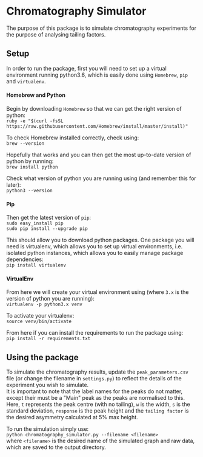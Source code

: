 # Chromatography Simulator
The purpose of this package is to simulate chromatography experiments for the purpose of analysing tailing factors.

## Setup
In order to run the package, first you will need to set up a virtual environment running python3.6, which is easily done using `Homebrew`, `pip` and `virtualenv`.
#### Homebrew and Python
Begin by downloading `Homebrew` so that we can get the right version of python:\
`ruby -e "$(curl -fsSL https://raw.githubusercontent.com/Homebrew/install/master/install)"`

To check Homebrew installed correctly, check using:\
`brew --version`

Hopefully that works and you can then get the most up-to-date version of python by running:\
`brew install python`

Check what version of python you are running using (and remember this for later):\
`python3 --version`


#### Pip
Then get the latest version of `pip`:\
`sudo easy_install pip` \
`sudo pip install --upgrade pip`

This should allow you to download python packages.
One package you will need is virtualenv, which allows you to set up virtual environments, i.e. isolated python instances, which allows you to easily manage package dependencies:\
`pip install virtualenv`

#### VirtualEnv
From here we will create your virtual environment using (where `3.x` is the version of python you are running):\
`virtualenv -p python3.x venv`

To activate your virtualenv:\
`source venv/bin/activate`

From here if you can install the requirements to run the package using:\
`pip install -r requirements.txt`


## Using the package
To simulate the chromatography results, update the `peak_parameters.csv` file (or change the filename in `settings.py`)
 to reflect the details of the experiment you wish to simulate.\
It is important to note that the label names for the peaks do not matter, except their must be a "Main" peak as the peaks are normalised to this.
Here, `t` represents the peak centre (with no tailing), `w` is the width, `s` is the standard deviation, `response` is the peak height and the `tailing factor` is the desired asymmetry calculated at 5% max height.

To run the simulation simply use:\
`python chromatography_simulator.py --filename <filename>`\
where `<filename>` is the desired name of the simulated graph and raw data, which are saved to the output directory.